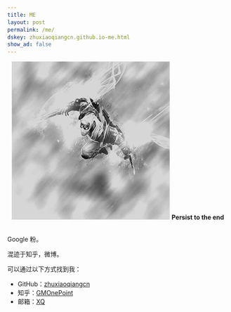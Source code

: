 ```yaml
---
title: ME
layout: post
permalink: /me/
dskey: zhuxiaoqiangcn.github.io-me.html
show_ad: false
---
```


<center>
     <img src="/assets/img/def/ic_monkey.jpg" class="avatar"/>
     <strong>Persist to the end</strong>
     <br/>
     <br/>
</center>

Google 粉。


混迹于知乎，微博。


可以通过以下方式找到我：

- GitHub：[zhuxiaoqiangcn](https://github.com/zhuxiaoqiangcn)
- 知乎：[GMOnePoint](https://www.zhihu.com/people/GMOnePoint)
- 邮箱：[XQ](mailto:zhuxiaoqianghitwh@gmail.com)

